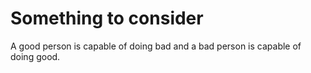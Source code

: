 # Something to consider

A good person is capable of doing bad and a bad person is capable of doing good.
